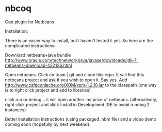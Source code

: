 nbcoq
=====

Coq plugin for Netbeans

Installation:

There is an easier way to install, but I haven't tested it yet. So here
are the complicated instructions:

Download netbeans+java bundle
http://www.oracle.com/technetwork/java/javase/downloads/jdk-7-netbeans-download-432126.html

Open netbeans. Click on team | git and clone this repo.
It will find this netbeans project and ask if you wish to open it.
Say yes.
Add http://www.cafeconleche.org/XOM/xom-1.2.10.jar to the classpath
(one way is to right click project and add to libraries)

click run or debug .. it will open another instance of netbeans.
(alternatively, right click project and click Install in Development IDE to avoid running 2 instances)


Better installation instructions (using packaged .nbm file)
and a video demo coming soon (hopefully by next weekend).
